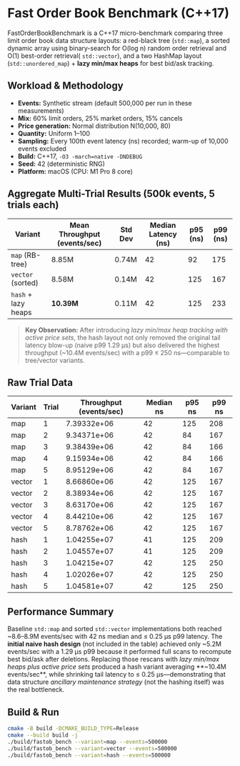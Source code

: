 # Fast Order Book Benchmark (C++17)

FastOrderBookBenchmark is a C++17 micro-benchmark comparing three limit order book data structure layouts: a red-black tree (`std::map`), a sorted dynamic array using binary-search for O(log n) random order retrieval and O(1) best-order retrieval( `std::vector`), and a two HashMap layout (`std::unordered_map`) + **lazy min/max heaps** for best bid/ask tracking.

## Workload & Methodology

- **Events:** Synthetic stream (default 500,000 per run in these measurements)
- **Mix:** 60% limit orders, 25% market orders, 15% cancels
- **Price generation:** Normal distribution N(10,000, 80)
- **Quantity:** Uniform 1–100
- **Sampling:** Every 100th event latency (ns) recorded; warm-up of 10,000 events excluded
- **Build:** C++17, `-O3 -march=native -DNDEBUG`
- **Seed:** 42 (deterministic RNG)
- **Platform:** macOS (CPU: M1 Pro 8 core)

## Aggregate Multi-Trial Results (500k events, 5 trials each)

| Variant | Mean Throughput (events/sec) | Std Dev | Median Latency (ns) | p95 (ns) | p99 (ns) |
|---------|------------------------------|---------|---------------------|----------|----------|
| `map` (RB-tree)    | 8.85M | 0.74M | 42 | 92 | 175 |
| `vector` (sorted)  | 8.58M | 0.14M | 42 | 125 | 167 |
| `hash` + lazy heaps| **10.39M** | 0.11M | 42 | 125 | 233 |


> **Key Observation:** After introducing *lazy min/max heap tracking with active price sets*, the hash layout not only removed the original tail latency blow-up (naive p99 1.29 µs) but also delivered the highest throughput (~10.4M events/sec) with a p99 ≤ 250 ns—comparable to tree/vector variants.

## Raw Trial Data

| Variant | Trial | Throughput (events/sec) | Median ns | p95 ns | p99 ns |
|---------|------|-------------------------|-----------|--------|--------|
| map | 1 | 7.39332e+06 | 42 | 125 | 208 |
| map | 2 | 9.34371e+06 | 42 | 84  | 167 |
| map | 3 | 9.38439e+06 | 42 | 84  | 166 |
| map | 4 | 9.15934e+06 | 42 | 84  | 166 |
| map | 5 | 8.95129e+06 | 42 | 84  | 167 |
| vector | 1 | 8.66860e+06 | 42 | 125 | 167 |
| vector | 2 | 8.38934e+06 | 42 | 125 | 167 |
| vector | 3 | 8.63170e+06 | 42 | 125 | 167 |
| vector | 4 | 8.44210e+06 | 42 | 125 | 167 |
| vector | 5 | 8.78762e+06 | 42 | 125 | 167 |
| hash | 1 | 1.04255e+07 | 41 | 125 | 209 |
| hash | 2 | 1.04557e+07 | 41 | 125 | 209 |
| hash | 3 | 1.04215e+07 | 42 | 125 | 250 |
| hash | 4 | 1.02026e+07 | 42 | 125 | 250 |
| hash | 5 | 1.04581e+07 | 42 | 125 | 250 |

## Performance Summary

Baseline `std::map` and sorted `std::vector` implementations both reached ~8.6–8.9M events/sec with 42 ns median and ≤ 0.25 µs p99 latency. The **initial naive hash design** (not included in the table) achieved only ~5.2M events/sec with a 1.29 µs p99 because it performed full scans to recompute best bid/ask after deletions. Replacing those rescans with *lazy min/max heaps plus active price sets* produced a hash variant averaging **~10.4M events/sec**, while shrinking tail latency to ≤ 0.25 µs—demonstrating that data structure *ancillary maintenance strategy* (not the hashing itself) was the real bottleneck.

## Build & Run

```bash
cmake -B build -DCMAKE_BUILD_TYPE=Release
cmake --build build -j
./build/fastob_bench --variant=map --events=500000
./build/fastob_bench --variant=vector --events=500000
./build/fastob_bench --variant=hash --events=500000
